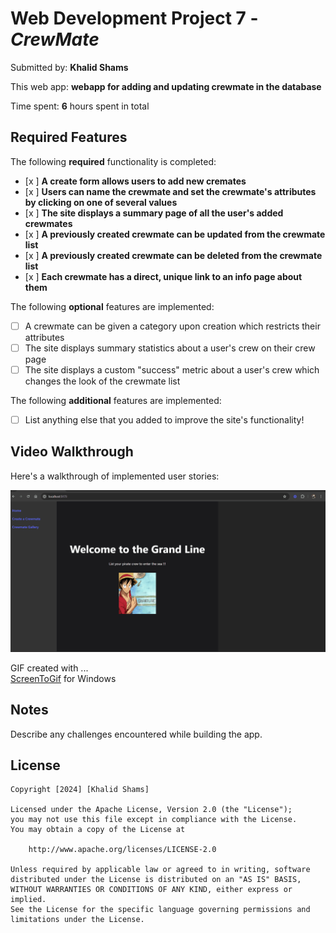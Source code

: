 # Web Development Project 7 - *CrewMate*

Submitted by: **Khalid Shams**

This web app: **webapp for adding and updating crewmate in the database**

Time spent: **6** hours spent in total

## Required Features

The following **required** functionality is completed:

- [x ] **A create form allows users to add new cremates**
- [x ] **Users can name the crewmate and set the crewmate's attributes by clicking on one of several values**
- [x ] **The site displays a summary page of all the user's added crewmates**
- [x ] **A previously created crewmate can be updated from the crewmate list**
- [x ] **A previously created crewmate can be deleted from the crewmate list**
- [x ] **Each crewmate has a direct, unique link to an info page about them**

The following **optional** features are implemented:

- [ ] A crewmate can be given a category upon creation which restricts their attributes
- [ ] The site displays summary statistics about a user's crew on their crew page 
- [ ] The site displays a custom "success" metric about a user's crew which changes the look of the crewmate list

The following **additional** features are implemented:

* [ ] List anything else that you added to improve the site's functionality!

## Video Walkthrough

Here's a walkthrough of implemented user stories:

<img src='Project7.gif' title='Video Walkthrough' width='' alt='Video Walkthrough' />

GIF created with ...  
[ScreenToGif](https://www.screentogif.com/) for Windows

## Notes

Describe any challenges encountered while building the app.

## License

    Copyright [2024] [Khalid Shams]

    Licensed under the Apache License, Version 2.0 (the "License");
    you may not use this file except in compliance with the License.
    You may obtain a copy of the License at

        http://www.apache.org/licenses/LICENSE-2.0

    Unless required by applicable law or agreed to in writing, software
    distributed under the License is distributed on an "AS IS" BASIS,
    WITHOUT WARRANTIES OR CONDITIONS OF ANY KIND, either express or implied.
    See the License for the specific language governing permissions and
    limitations under the License.
